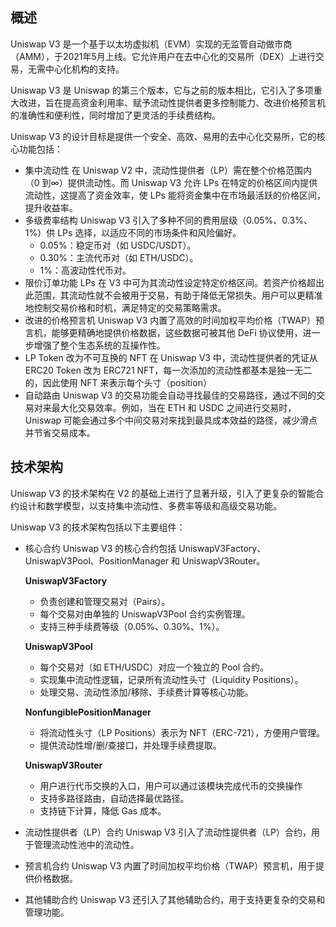 ## 概述

Uniswap V3 是一个基于以太坊虚拟机（EVM）实现的无监管自动做市商（AMM），于2021年5月上线。它允许用户在去中心化的交易所（DEX）上进行交易，无需中心化机构的支持。

Uniswap V3 是 Uniswap 的第三个版本，它与之前的版本相比，它引入了多项重大改进，旨在提高资金利用率、赋予流动性提供者更多控制能力、改进价格预言机的准确性和便利性，同时增加了更灵活的手续费结构。

Uniswap V3 的设计目标是提供一个安全、高效、易用的去中心化交易所，它的核心功能包括：
- 集中流动性
在 Uniswap V2 中，流动性提供者（LP）需在整个价格范围内（0 到∞）提供流动性。而 Uniswap V3 允许 LPs 在特定的价格区间内提供流动性，这提高了资金效率，使 LPs 能将资金集中在市场最活跃的价格区间，提升收益率。
- 多级费率结构
Uniswap V3 引入了多种不同的费用层级（0.05%、0.3%、1%）供 LPs 选择，以适应不同的市场条件和风险偏好。
  - 0.05%：稳定币对（如 USDC/USDT）。
  - 0.30%：主流代币对（如 ETH/USDC）。
  - 1%：高波动性代币对。
- 限价订单功能
LPs 在 V3 中可为其流动性设定特定价格区间。若资产价格超出此范围，其流动性就不会被用于交易，有助于降低无常损失。用户可以更精准地控制交易价格和时机，满足特定的交易策略需求。
- 改进的价格预言机
Uniswap V3 内置了高效的时间加权平均价格（TWAP）预言机，能够更精确地提供价格数据，这些数据可被其他 DeFi 协议使用，进一步增强了整个生态系统的互操作性。
- LP Token 改为不可互换的 NFT
在 Uniswap V3 中，流动性提供者的凭证从 ERC20 Token 改为 ERC721 NFT，每一次添加的流动性都基本是独一无二的，因此使用 NFT 来表示每个头寸（position）
- 自动路由
Uniswap V3 的交易功能会自动寻找最佳的交易路径，通过不同的交易对来最大化交易效率。例如，当在 ETH 和 USDC 之间进行交易时，Uniswap 可能会通过多个中间交易对来找到最具成本效益的路径，减少滑点并节省交易成本。

## 技术架构
Uniswap V3 的技术架构在 V2 的基础上进行了显著升级，引入了更复杂的智能合约设计和数学模型，以支持集中流动性、多费率等级和高级交易功能。

Uniswap V3 的技术架构包括以下主要组件：
- 核心合约
Uniswap V3 的核心合约包括 UniswapV3Factory、UniswapV3Pool、PositionManager 和 UniswapV3Router。

  **UniswapV3Factory**
  - 负责创建和管理交易对（Pairs）。
  - 每个交易对由单独的 UniswapV3Pool 合约实例管理。
  - 支持三种手续费等级（0.05%、0.30%、1%）。

  **UniswapV3Pool**
  - 每个交易对（如 ETH/USDC）对应一个独立的 Pool 合约。
  - 实现集中流动性逻辑，记录所有流动性头寸（Liquidity Positions）。
  - 处理交易、流动性添加/移除、手续费计算等核心功能。

  **NonfungiblePositionManager**
  - 将流动性头寸（LP Positions）表示为 NFT（ERC-721），方便用户管理。
  - 提供流动性增/删/查接口，并处理手续费提取。

  **UniswapV3Router**
  - 用户进行代币交换的入口，用户可以通过该模块完成代币的交换操作
  - 支持多路径路由，自动选择最优路径。
  - 支持链下计算，降低 Gas 成本。

- 流动性提供者（LP）合约
Uniswap V3 引入了流动性提供者（LP）合约，用于管理流动性池中的流动性。

- 预言机合约
Uniswap V3 内置了时间加权平均价格（TWAP）预言机，用于提供价格数据。

- 其他辅助合约
Uniswap V3 还引入了其他辅助合约，用于支持更复杂的交易和管理功能。
